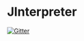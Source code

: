 # JInterpreter

[![Gitter](https://badges.gitter.im/PoetryInCode/JInterpreter.svg)](https://gitter.im/PoetryInCode/JInterpreter?utm_source=badge&utm_medium=badge&utm_campaign=pr-badge&utm_content=badge)